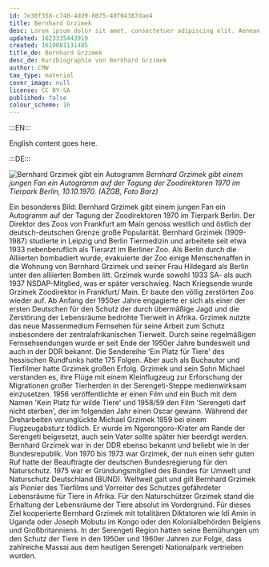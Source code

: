 ```yaml
---
id: 7e30f358-c740-4dd9-8075-40f04387dae4
title: Bernhard Grzimek
desc: Lorem ipsum dolor sit amet, consectetuer adipiscing elit. Aenean commodo ligula eget dolor. Aenean massa. Cum sociis natoque penatibus et magnis dis parturient montes, nascetur ridiculus mus. Donec quam felis, ultricies nec, pellentesque eu, pretium quis, sem. Nulla consequat massa quis enim.
updated: 1623335443919
created: 1619081131485
title_de: Bernhard Grzimek
desc_de: Kurzbiographie von Bernhard Grzimek
author: CMW
tao_type: material
cover_image: null
license: CC BY-SA
published: false
colour_scheme: 16
---
```


:::EN:::

English content goes here.

:::DE:::

![Bernhard Grzimek gibt ein Autogramm](/images/cmw/10101970_Grzimek_TP_Barz.jpg)
_Bernhard Grzimek gibt einem jungen Fan ein Autogramm auf der Tagung der Zoodirektoren 1970 im Tierpark Berlin, 10.10.1970. (AZGB, Foto Barz)_

Ein besonderes Bild: Bernhard Grzimek gibt einem jungen Fan ein Autogramm auf der Tagung der Zoodirektoren 1970 im Tierpark Berlin. Der Direktor des Zoos von Frankfurt am Main genoss westlich und östlich der deutsch-deutschen Grenze große Popularität.
Bernhard Grzimek (1909-1987) studierte in Leipzig und Berlin Tiermedizin und arbeitete seit etwa 1933 nebenberuflich als Tierarzt im Berliner Zoo. Als Berlin durch die Alliierten bombadiert wurde, evakuierte der Zoo einige Menschenaffen in die Wohnung von Bernhard Grzimek und seiner Frau Hildegard als Berlin unter den alliierten Bomben litt. Grzimek wurde sowohl 1933 SA- als auch 1937 NSDAP-Mitglied, was er später verschwieg.
Nach Kriegsende wurde Grzimek Zoodirektor in Frankfurt/ Main. Er baute den völlig zerstörten Zoo wieder auf. Ab Anfang der 1950er Jahre engagierte er sich als einer der ersten Deutschen für den Schutz der durch übermäßige Jagd und die Zerstörung der Lebensräume bedrohte Tierwelt in Afrika. Grzimek nutzte das neue Massenmedium Fernsehen für seine Arbeit zum Schutz insbesondere der zentralafrikanischen Tierwelt. Durch seine regelmäßigen Fernsehsendungen wurde er seit Ende der 1950er Jahre bundesweit und auch in der DDR bekannt. Die Sendereihe 'Ein Platz für Tiere' des hessischen Rundfunks hatte 175 Folgen. Aber auch als Buchautor und Tierfilmer hatte Grzimek großen Erfolg. Grzimek und sein Sohn Michael verstanden es, ihre Flüge mit einem Kleinflugzeug zur Erforschung der Migrationen großer Tierherden in der Serengeti-Steppe medienwirksam einzusetzen. 1956 veröffentlichte er einen Film und ein Buch mit dem Namen 'Kein Platz für wilde Tiere' und 1958/59 den Film 'Serengeti darf nicht sterben', der im folgenden Jahr einen Oscar gewann. Während der Dreharbeiten verunglückte Michael Grzimek 1959 bei einem Flugzeugabsturz tödlich. Er wurde im Ngorongoro-Krater am Rande der Serengeti beigesetzt, auch sein Vater sollte später hier beerdigt werden.
Bernhard Grzimek war in der DDR ebenso bekannt und beliebt wie in der Bundesrepublik. Von 1970 bis 1973 war Grzimek, der nun einen sehr guten Ruf hatte der Beauftragte der deutschen Bundesregierung für den Naturschutz. 1975 war er Gründungsmitglied des Bundes für Umwelt und Naturschutz Deutschland (BUND). 
Weltweit galt und gilt Bernhard Grzimek als Pionier des Tierfilms und Vorreiter des Schutzes gefährdeter Lebensräume für Tiere in Afrika. Für den Naturschützer Grzimek stand die Erhaltung der Lebensräume der Tiere absolut im Vordergrund. Für dieses Ziel kooperierte Bernhard Grzimek mit totalitären Diktatoren wie Idi Amin in Uganda oder Joseph Mobutu im Kongo oder den Kolonialbehörden Belgiens und Großbritanniens. In der Serengeti Region hatten seine Bemühungen um den Schutz der Tiere in den 1950er und 1960er Jahren zur Folge, dass zahlreiche Massai aus dem heutigen Serengeti Nationalpark vertrieben wurden.